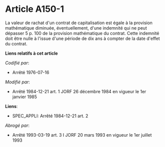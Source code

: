 # Article A150-1

La valeur de rachat d'un contrat de capitalisation est égale à la provision mathématique diminuée, éventuellement, d'une
indemnité qui ne peut dépasser 5 p. 100 de la provision mathématique du contrat. Cette indemnité doit être nulle à l'issue
d'une période de dix ans à compter de la date d'effet du contrat.

**Liens relatifs à cet article**

_Codifié par_:

  - Arrêté 1976-07-16

_Modifié par_:

  - Arrêté 1984-12-21 art. 1 JORF 26 décembre 1984 en vigueur le 1er janvier 1985

**Liens**:

  - SPEC_APPLI: Arrêté 1984-12-21 art. 2

_Abrogé par_:

  - Arrêté 1993-03-19 art. 3 I JORF 20 mars 1993 en vigueur le 1er juillet 1993
